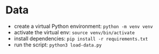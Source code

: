 # Data

- create a virtual Python environment: `python -m venv venv`
- activate the virtual env: `source venv/bin/activate`
- install dependencies: `pip install -r requirements.txt`
- run the script: `python3 load-data.py`
